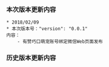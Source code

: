 

### 本次版本更新内容
    * 2018/02/09
    * 本次版本号："version": "0.0.1"
    内容：
        - 有赞巧口萌宠账号绑定微信Web页面发布

### 历史版本更新内容
  
    
